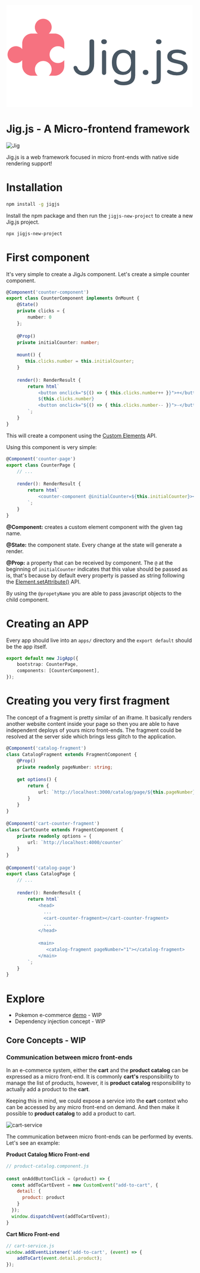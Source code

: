 ![Jig Logo](jig/ghassets/logo.png)

# Jig.js - A Micro-frontend framework
![Jig](https://github.com/carlosmaniero/jigjs/workflows/Jig/badge.svg)

Jig.js is a web framework focused in micro front-ends with native side rendering support!

# Installation

```bash
npm install -g jigjs 
```

Install the npm package and then run the `jigjs-new-project` to create a new Jig.js project.

```bash
npx jigjs-new-project
``` 

# First component

It's very simple to create a JigJs component. 
Let's create a simple counter component.

```typescript
@Component('counter-component')
export class CounterComponent implements OnMount {
    @State()
    private clicks = {
        number: 0
    };

    @Prop()
    private initialCounter: number;

    mount() {
       this.clicks.number = this.initialCounter; 
    }

    render(): RenderResult {
        return html`
            <button onclick="${() => { this.clicks.number++ }}">+</button>
            ${this.clicks.number}
            <button onclick="${() => { this.clicks.number-- }}">-</button>
        `;
    }
}
```

This will create a component using the
 [Custom Elements](https://developer.mozilla.org/en-US/docs/Web/Web_Components/Using_custom_elements) API.
 
Using this component is very simple:

```typescript
@Component('counter-page')
export class CounterPage {
    // ...

    render(): RenderResult {
        return html`
            <counter-component @initialCounter=${this.initialCounter}></counter-component>
        `;
    }
}
```

**@Component:** creates a custom element component with the given tag name.

**@State:** the component state. Every change at the state will generate a render.

**@Prop:** a property that can be received by component. The `@` at the beginning of `initialCounter` indicates that this
value should be passed as is, that's because by default every property is passed as string following the 
[Element.setAttribute()](https://developer.mozilla.org/en-US/docs/Web/API/Element/setAttribute) API. 

By using the `@propetyName` you are able to pass javascript objects to the child component.

# Creating an APP

Every app should live into an `apps/` directory and the `export default` should be the app itself.

```typescript
export default new JigApp({
    bootstrap: CounterPage,
    components: [CounterComponent],
});
```

# Creating you very first fragment

The concept of a fragment is pretty similar of an iframe. It basically renders another website content inside 
your page so then you are able to have independent deploys of yours micro front-ends. The fragment could be 
resolved at the server side which brings less glitch to the application.

```typescript
@Component('catalog-fragment')
class CatalogFragment extends FragmentComponent {
    @Prop()
    private readonly pageNumber: string;

    get options() {
        return {
            url: `http://localhost:3000/catalog/page/${this.pageNumber}`
        }
    }
}

@Component('cart-counter-fragment')
class CartCounte extends FragmentComponent {
    private readonly options = {
        url: `http://localhost:4000/counter`
    }
}

@Component('catalog-page')
export class CatalogPage {
    // ...

    render(): RenderResult {
        return html`
            <head>
              ...
              <cart-counter-fragment></cart-counter-fragment>
              ...
            </head>
  
            <main>
               <catalog-fragment pageNumber="1"></catalog-fragment>
            </main>
        `;
    }
}
``` 

# Explore

- Pokemon e-commerce [demo](./demo/pokeshop) - WIP
- Dependency injection concept - WIP

## Core Concepts - WIP
### Communication between micro front-ends
In an e-commerce system, either the **cart** and the **product catalog** can be expressed as a micro front-end. It is commonly **cart's** responsibility to manage the list of products, however, it is **product catalog** responsibility to actually add a product to the **cart**.

Keeping this in mind, we could expose a service into the **cart** context who can be accessed by any micro front-end on demand. And then make it possible to **product catalog** to add a product to cart.

![cart-service](https://user-images.githubusercontent.com/2002011/82006024-3edc0700-963d-11ea-998f-5c4458ec6412.png)

The communication between micro front-ends can be performed by events. Let's see an example:

**Product Catalog Micro Front-end**
```js
// product-catalog.component.js

const onAddButtonClick = (product) => {
  const addToCartEvent = new CustomEvent("add-to-cart", {
    detail: {
      product: product
    }
  });
  window.dispatchEvent(addToCartEvent);
}
```
**Cart Micro Front-end**
```js
// cart-service.js
window.addEventListener('add-to-cart', (event) => {
    addToCart(event.detail.product);
});
```
